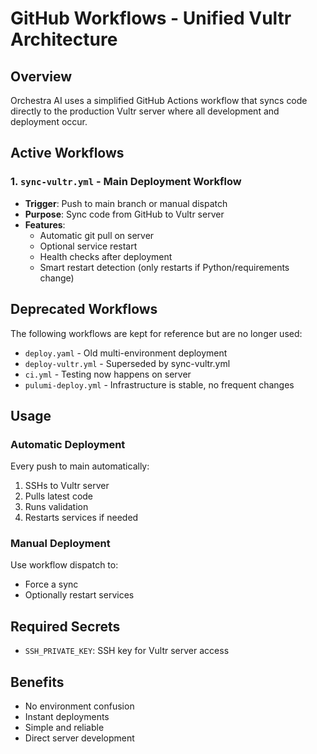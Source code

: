 # GitHub Workflows - Unified Vultr Architecture

## Overview
Orchestra AI uses a simplified GitHub Actions workflow that syncs code directly to the production Vultr server where all development and deployment occur.

## Active Workflows

### 1. `sync-vultr.yml` - Main Deployment Workflow
- **Trigger**: Push to main branch or manual dispatch
- **Purpose**: Sync code from GitHub to Vultr server
- **Features**:
  - Automatic git pull on server
  - Optional service restart
  - Health checks after deployment
  - Smart restart detection (only restarts if Python/requirements change)

## Deprecated Workflows
The following workflows are kept for reference but are no longer used:
- `deploy.yaml` - Old multi-environment deployment
- `deploy-vultr.yml` - Superseded by sync-vultr.yml
- `ci.yml` - Testing now happens on server
- `pulumi-deploy.yml` - Infrastructure is stable, no frequent changes

## Usage

### Automatic Deployment
Every push to main automatically:
1. SSHs to Vultr server
2. Pulls latest code
3. Runs validation
4. Restarts services if needed

### Manual Deployment
Use workflow dispatch to:
- Force a sync
- Optionally restart services

## Required Secrets
- `SSH_PRIVATE_KEY`: SSH key for Vultr server access

## Benefits
- No environment confusion
- Instant deployments
- Simple and reliable
- Direct server development
